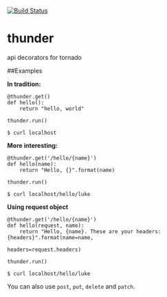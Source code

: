 [![Build Status](https://travis-ci.org/r0fls/thunder.png)](https://travis-ci.org/r0fls/thunder)
# thunder
api decorators for tornado

##Examples

**In tradition:**
```
@thunder.get()
def hello():
    return "hello, world"

thunder.run()
```

```
$ curl localhost
```

**More interesting:**
```
@thunder.get('/hello/{name}')
def hello(name):
    return "Hello, {}".format(name)
    
thunder.run()
```

```
$ curl localhost/hello/luke
```

**Using request object**

```
@thunder.get('/hello/{name}')
def hello(request, name):
    return "Hello, {name}. These are your headers: {headers}".format(name=name,
                                                                     headers=request.headers)

thunder.run()
```

```
$ curl localhost/hello/luke
```

You can also use `post`, `put`, `delete` and `patch`.
